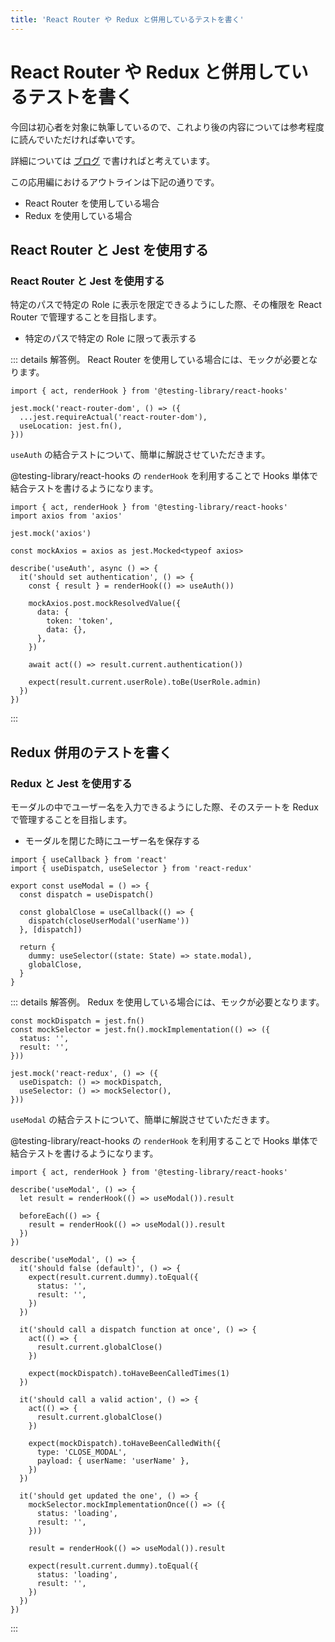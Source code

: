 ```yaml
---
title: 'React Router や Redux と併用しているテストを書く'
---
```


# React Router や Redux と併用しているテストを書く

今回は初心者を対象に執筆しているので、これより後の内容については参考程度に読んでいただければ幸いです。

詳細については [ブログ](https://webneko.dev/) で書ければと考えています。

この応用編におけるアウトラインは下記の通りです。

- React Router を使用している場合
- Redux を使用している場合

## React Router と Jest を使用する

### React Router と Jest を使用する

特定のパスで特定の Role に表示を限定できるようにした際、その権限を React Router で管理することを目指します。

- 特定のパスで特定の Role に限って表示する

::: details 解答例。
React Router を使用している場合には、モックが必要となります。

```tsx
import { act, renderHook } from '@testing-library/react-hooks'

jest.mock('react-router-dom', () => ({
  ...jest.requireActual('react-router-dom'),
  useLocation: jest.fn(),
}))
```

`useAuth` の結合テストについて、簡単に解説させていただきます。

@testing-library/react-hooks の `renderHook` を利用することで Hooks 単体で結合テストを書けるようになります。

```tsx
import { act, renderHook } from '@testing-library/react-hooks'
import axios from 'axios'

jest.mock('axios')

const mockAxios = axios as jest.Mocked<typeof axios>

describe('useAuth', async () => {
  it('should set authentication', () => {
    const { result } = renderHook(() => useAuth())

    mockAxios.post.mockResolvedValue({
      data: {
        token: 'token',
        data: {},
      },
    })

    await act(() => result.current.authentication())

    expect(result.current.userRole).toBe(UserRole.admin)
  })
})
```
:::

## Redux 併用のテストを書く

### Redux と Jest を使用する

モーダルの中でユーザー名を入力できるようにした際、そのステートを Redux で管理することを目指します。

- モーダルを閉じた時にユーザー名を保存する

```tsx
import { useCallback } from 'react'
import { useDispatch, useSelector } from 'react-redux'

export const useModal = () => {
  const dispatch = useDispatch()

  const globalClose = useCallback(() => {
    dispatch(closeUserModal('userName'))
  }, [dispatch])

  return {
    dummy: useSelector((state: State) => state.modal),
    globalClose,
  }
}
```

::: details 解答例。
Redux を使用している場合には、モックが必要となります。

```tsx
const mockDispatch = jest.fn()
const mockSelector = jest.fn().mockImplementation(() => ({
  status: '',
  result: '',
}))

jest.mock('react-redux', () => ({
  useDispatch: () => mockDispatch,
  useSelector: () => mockSelector(),
}))
```

`useModal` の結合テストについて、簡単に解説させていただきます。

@testing-library/react-hooks の `renderHook` を利用することで Hooks 単体で結合テストを書けるようになります。

```tsx
import { act, renderHook } from '@testing-library/react-hooks'

describe('useModal', () => {
  let result = renderHook(() => useModal()).result

  beforeEach(() => {
    result = renderHook(() => useModal()).result
  })
})
```

```tsx
describe('useModal', () => {
  it('should false (default)', () => {
    expect(result.current.dummy).toEqual({
      status: '',
      result: '',
    })
  })

  it('should call a dispatch function at once', () => {
    act(() => {
      result.current.globalClose()
    })

    expect(mockDispatch).toHaveBeenCalledTimes(1)
  })

  it('should call a valid action', () => {
    act(() => {
      result.current.globalClose()
    })

    expect(mockDispatch).toHaveBeenCalledWith({
      type: 'CLOSE_MODAL',
      payload: { userName: 'userName' },
    })
  })

  it('should get updated the one', () => {
    mockSelector.mockImplementationOnce(() => ({
      status: 'loading',
      result: '',
    }))

    result = renderHook(() => useModal()).result

    expect(result.current.dummy).toEqual({
      status: 'loading',
      result: '',
    })
  })
})
```
:::
